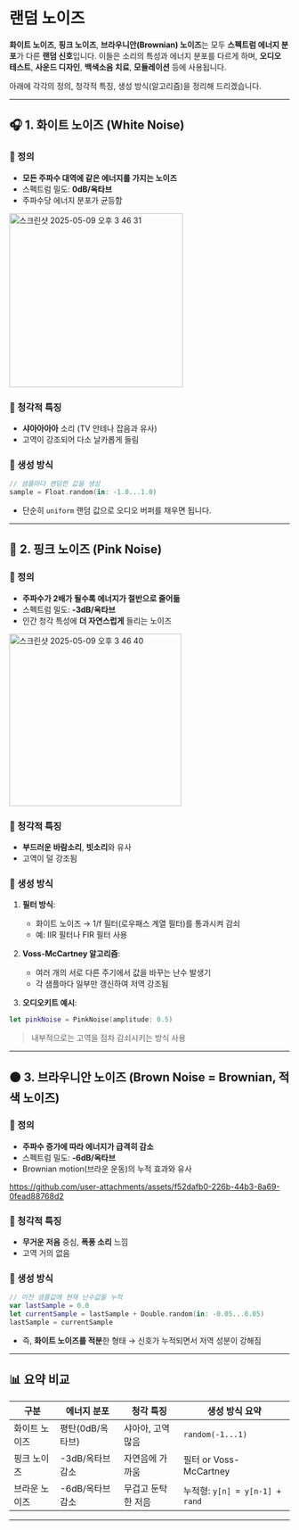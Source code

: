# 랜덤 노이즈

**화이트 노이즈**, **핑크 노이즈**, **브라우니안(Brownian) 노이즈**는 모두 **스펙트럼 에너지 분포**가 다른 **랜덤 신호**입니다. 이들은 소리의 특성과 에너지 분포를 다르게 하며, **오디오 테스트**, **사운드 디자인**, **백색소음 치료**, **모듈레이션** 등에 사용됩니다.

아래에 각각의 정의, 청각적 특징, 생성 방식(알고리즘)을 정리해 드리겠습니다.

---

## 🎧 1. 화이트 노이즈 (White Noise)

### 🔹 정의

* **모든 주파수 대역에 같은 에너지를 가지는 노이즈**
* 스펙트럼 밀도: **0dB/옥타브**
* 주파수당 에너지 분포가 균등함

<img width="312" alt="스크린샷 2025-05-09 오후 3 46 31" src="https://github.com/user-attachments/assets/b0b3841c-701e-4eb0-93a6-ad3d33454023" />


### 🔹 청각적 특징

* **샤아아아아** 소리 (TV 안테나 잡음과 유사)
* 고역이 강조되어 다소 날카롭게 들림

### 🔹 생성 방식

```swift
// 샘플마다 랜덤한 값을 생성
sample = Float.random(in: -1.0...1.0)
```

* 단순히 `uniform` 랜덤 값으로 오디오 버퍼를 채우면 됩니다.

---

## 🌸 2. 핑크 노이즈 (Pink Noise)

### 🔹 정의

* **주파수가 2배가 될수록 에너지가 절반으로 줄어듦**
* 스펙트럼 밀도: **-3dB/옥타브**
* 인간 청각 특성에 **더 자연스럽게** 들리는 노이즈

<img width="309" alt="스크린샷 2025-05-09 오후 3 46 40" src="https://github.com/user-attachments/assets/3f70b52f-2e57-47bd-bebf-6dc223df525f" />


### 🔹 청각적 특징

* **부드러운 바람소리**, **빗소리**와 유사
* 고역이 덜 강조됨

### 🔹 생성 방식

1. **필터 방식**:

   * 화이트 노이즈 → 1/f 필터(로우패스 계열 필터)를 통과시켜 감쇠
   * 예: IIR 필터나 FIR 필터 사용

2. **Voss-McCartney 알고리즘**:

   * 여러 개의 서로 다른 주기에서 값을 바꾸는 난수 발생기
   * 각 샘플마다 일부만 갱신하여 저역 강조됨

3. **오디오키트 예시**:

```swift
let pinkNoise = PinkNoise(amplitude: 0.5)
```

> 내부적으로는 고역을 점차 감쇠시키는 방식 사용

---

## 🟤 3. 브라우니안 노이즈 (Brown Noise = Brownian, 적색 노이즈)

### 🔹 정의

* **주파수 증가에 따라 에너지가 급격히 감소**
* 스펙트럼 밀도: **-6dB/옥타브**
* Brownian motion(브라운 운동)의 누적 효과와 유사



https://github.com/user-attachments/assets/f52dafb0-226b-44b3-8a69-0fead88768d2



### 🔹 청각적 특징

* **무거운 저음** 중심, **폭풍 소리** 느낌
* 고역 거의 없음

### 🔹 생성 방식

```swift
// 이전 샘플값에 현재 난수값을 누적
var lastSample = 0.0
let currentSample = lastSample + Double.random(in: -0.05...0.05)
lastSample = currentSample
```

* 즉, **화이트 노이즈를 적분**한 형태
  → 신호가 누적되면서 저역 성분이 강해짐

---

## 📊 요약 비교

| 구분      | 에너지 분포      | 청각 특징      | 생성 방식 요약                    |
| ------- | ----------- | ---------- | --------------------------- |
| 화이트 노이즈 | 평탄(0dB/옥타브) | 샤아아, 고역 많음 | `random(-1...1)`            |
| 핑크 노이즈  | -3dB/옥타브 감소 | 자연음에 가까움   | 필터 or Voss-McCartney        |
| 브라운 노이즈 | -6dB/옥타브 감소 | 무겁고 둔탁한 저음 | 누적형: `y[n] = y[n-1] + rand` |

---
